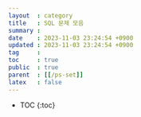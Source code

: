 ```yaml
---
layout  : category
title   : SQL 문제 모음
summary : 
date    : 2023-11-03 23:24:54 +0900
updated : 2023-11-03 23:24:54 +0900
tag     : 
toc     : true
public  : true
parent  : [[/ps-set]]
latex   : false
---
```

* TOC
{:toc}
